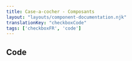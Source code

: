 ```yaml
---
title: Case-a-cocher - Composants
layout: "layouts/component-documentation.njk"
translationKey: "checkboxCode"
tags: ['checkboxFR', 'code']
---
```


## Code